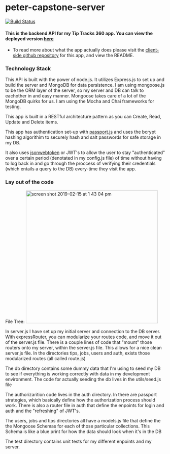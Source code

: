 # peter-capstone-server
[![Build Status](https://www.travis-ci.org/thinkful-ei27/peter-capstone-server.svg?branch=master)](https://www.travis-ci.org/thinkful-ei27/peter-capstone-server)

#### This is the backend API for my Tip Tracks 360 app. You can view the deployed version [here](https://tips-app-client.herokuapp.com/)
   - To read more about what the app actually does please visit the 
    [client-side github repository](https://github.com/thinkful-ei27/peter-capstone-client) for this app, and view the README.

### Technology Stack
This API is built with the power of node.js. It utilizes Express.js to set up and build the server and MongoDB for
data persistence. I am using mongoose.js to be the ORM layer of the server, so my server and DB can talk to eachother in
and easy manner. Mongoose takes care of a lot of the MongoDB quirks for us. I am using the Mocha and Chai frameworks for
testing.

This app is built in a RESTful architecture pattern as you can Create, Read, Update and Delete items.

This app has authentication set-up with [passport.js](http://www.passportjs.org/) and uses the bcrypt hashing algorithim
to securely hash and salt passwords for safe storage in my DB.

It also uses [jsonwebtoken](https://github.com/auth0/node-jsonwebtoken) or JWT's to allow the user to stay "authenticated" 
over a certain period (denotated in my config.js file) of time without having to log back in and go 
through the proccess of verifying their credentials (which entails a query to the DB) every-time they visit the
app. 

### Lay out of the code
File Tree:
<img width="416" alt="screen shot 2019-02-15 at 1 43 04 pm" src="https://user-images.githubusercontent.com/34561773/52877535-435afc80-3128-11e9-8de5-e0a3cf35248b.png">

In server.js I have set up my initial server and connection to the DB server. With expressRouter, you can modularize your
routes code, and move it out of the server.js file. There is a couple lines of code that "mount" those routers onto my server,
within the server.js file. This allows for a nice clean server.js file. In the directories tips, jobs, users and auth, exists
those modularized routes (all called route.js)

The db directory contains some dummy data that I'm using to seed my DB to see if everything is working correctly with data in 
my development environment. The code for actually seeding the db lives in the utils/seed.js file

The authorizarition code lives in the auth directory. In there are passport strategies, which basically define how the 
authorization process should work. There is also a router file in auth that define the enpoints for login and auth and the 
"refreshing" of JWT's.

The users, jobs and tips directories all have a models.js file that define the the Mongoose Schemas for each of those
particular collections. This Schema is like a blue print for how the data should look when it's in the DB

The test directory contains unit tests for my different enpoints and my server.

